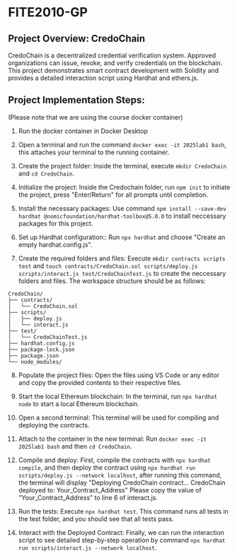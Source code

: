 # FITE2010-GP

## Project Overview: CredoChain

CredoChain is a decentralized credential verification system. Approved organizations can issue, revoke, and verify credentials on the blockchain. This project demonstrates smart contract development with Solidity and provides a detailed interaction script using Hardhat and ethers.js.

## Project Implementation Steps:
(Please note that we are using the course docker container)

1. Run the docker container in Docker Desktop

2. Open a terminal and run the command `docker exec -it 2025lab1 bash`, this attaches your terminal to the running container.

3. Create the project folder: Inside the terminal, execute `mkdir CredoChain` and `cd CredoChain`.

4. Initialize the project: Inside the Credochain folder, run `npm init` to initiate the project, press "Enter/Return" for all prompts until completion.

5. Install the necessary packages: Use command `npm install --save-dev hardhat @nomicfoundation/hardhat-toolbox@5.0.0` to install neccessary packages for this project.

6. Set up Hardhat configuration:: Run `npx hardhat` and choose "Create an empty hardhat.config.js".

7. Create the required folders and files: Execute `mkdir contracts scripts test` and `touch contracts/CredoChain.sol scripts/deploy.js scripts/interact.js test/CredoChainTest.js` to create the neccessary folders and files. The workspace structure should be as follows:

```
CredoChain/
├── contracts/
│   └── CredoChain.sol
├── scripts/
│   ├── deploy.js
│   └── interact.js
├── test/
│   └── CredoChainTest.js
├── hardhat.config.js
├── package-lock.json
├── package.json
└── node_modules/
```

8. Populate the project files: Open the files using VS Code or any editor and copy the provided contents to their respective files.

9. Start the local Ethereum blockchain: In the terminal, run `npx hardhat node` to start a local Ethereum blockchain.

10. Open a second terminal: This terminal will be used for compiling and deploying the contracts.

11. Attach to the container in the new terminal: Run `docker exec -it 2025lab1 bash` and then `cd CredoChain`.

12. Compile and deploy: First, compile the contracts with `npx hardhat compile`, and then deploy the contract using `npx hardhat run scripts/deploy.js --network localhost`, after running this command, the terminal will display 
"Deploying CredoChain contract...
 CredoChain deployed to: Your_Contract_Address"
Please copy the value of "Your_Contract_Address" to line 6 of interact.js.

13. Run the tests: Execute `npx hardhat test`. This command runs all tests in the test folder, and you should see that all tests pass.

14. Interact with the Deployed Contract: Finally, we can run the interaction script to see detailed step-by-step operation by command `npx hardhat run scripts/interact.js --network localhost`. 
